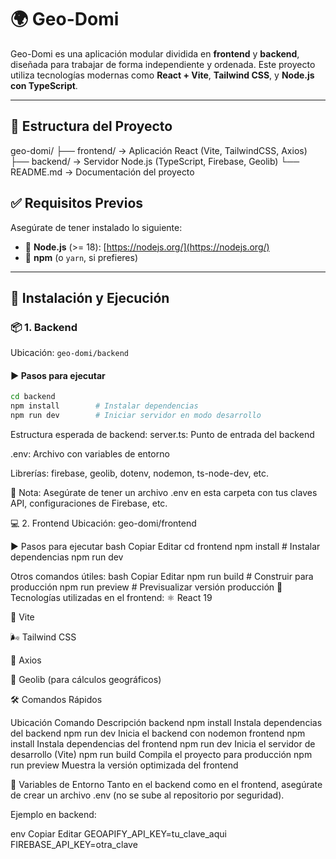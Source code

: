 # 🌍 Geo-Domi

Geo-Domi es una aplicación modular dividida en **frontend** y **backend**, diseñada para trabajar de forma independiente y ordenada. Este proyecto utiliza tecnologías modernas como **React + Vite**, **Tailwind CSS**, y **Node.js con TypeScript**.

---

## 📁 Estructura del Proyecto

geo-domi/ ├── frontend/ → Aplicación React (Vite, TailwindCSS, Axios) ├── backend/ → Servidor Node.js (TypeScript, Firebase, Geolib) └── README.md → Documentación del proyecto

## ✅ Requisitos Previos

Asegúrate de tener instalado lo siguiente:

- 🔹 **Node.js** (>= 18): [https://nodejs.org/](https://nodejs.org/)
- 🔹 **npm** (o `yarn`, si prefieres)

---

## 🚀 Instalación y Ejecución

### 📦 1. Backend

Ubicación: `geo-domi/backend`

#### ▶️ Pasos para ejecutar

```bash
cd backend
npm install        # Instalar dependencias
npm run dev        # Iniciar servidor en modo desarrollo
```

Estructura esperada de backend:
server.ts: Punto de entrada del backend

.env: Archivo con variables de entorno

Librerías: firebase, geolib, dotenv, nodemon, ts-node-dev, etc.

📌 Nota: Asegúrate de tener un archivo .env en esta carpeta con tus claves API, configuraciones de Firebase, etc.

💻 2. Frontend
Ubicación: geo-domi/frontend

▶️ Pasos para ejecutar
bash
Copiar
Editar
cd frontend
npm install # Instalar dependencias
npm run dev

Otros comandos útiles:
bash
Copiar
Editar
npm run build # Construir para producción
npm run preview # Previsualizar versión producción
📁 Tecnologías utilizadas en el frontend:
⚛️ React 19

🧩 Vite

🌬️ Tailwind CSS

📡 Axios

📍 Geolib (para cálculos geográficos)

🛠️ Comandos Rápidos

Ubicación Comando Descripción
backend npm install Instala dependencias del backend
npm run dev Inicia el backend con nodemon
frontend npm install Instala dependencias del frontend
npm run dev Inicia el servidor de desarrollo (Vite)
npm run build Compila el proyecto para producción
npm run preview Muestra la versión optimizada del frontend

🧩 Variables de Entorno
Tanto en el backend como en el frontend, asegúrate de crear un archivo .env (no se sube al repositorio por seguridad).

Ejemplo en backend:

env
Copiar
Editar
GEOAPIFY_API_KEY=tu_clave_aqui
FIREBASE_API_KEY=otra_clave
